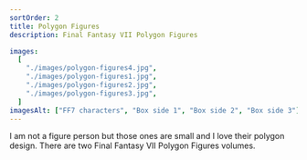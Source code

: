 ```yaml
---
sortOrder: 2
title: Polygon Figures
description: Final Fantasy VII Polygon Figures

images:
  [
    "./images/polygon-figures4.jpg",
    "./images/polygon-figures1.jpg",
    "./images/polygon-figures2.jpg",
    "./images/polygon-figures3.jpg",
  ]
imagesAlt: ["FF7 characters", "Box side 1", "Box side 2", "Box side 3"]
---
```


I am not a figure person but those ones are small and I love their polygon design. There are two Final Fantasy VII Polygon Figures volumes.
